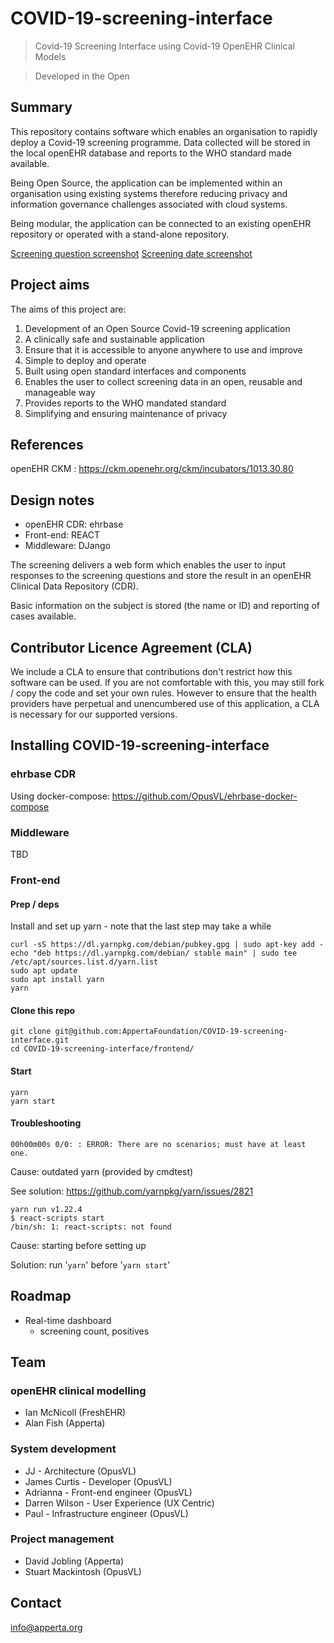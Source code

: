 # COVID-19-screening-interface

> Covid-19 Screening Interface using Covid-19 OpenEHR Clinical Models

> Developed in the Open

## Summary

This repository contains software which enables an organisation to rapidly deploy a Covid-19 screening programme. Data collected will be stored in the local openEHR database and reports to the WHO standard made available.

Being Open Source, the application can be implemented within an organisation using existing systems therefore reducing privacy and information governance challenges associated with cloud systems.

Being modular, the application can be connected to an existing openEHR repository or operated with a stand-alone repository.

[Screening question screenshot](https://github.com/AppertaFoundation/COVID-19-screening-interface/blob/master/frontend/screenshots/screening-questions.png)
[Screening date screenshot](https://github.com/AppertaFoundation/COVID-19-screening-interface/blob/master/frontend/screenshots/screening-questions-date.png)

## Project aims

The aims of this project are:

1. Development of an Open Source Covid-19 screening application 
2. A clinically safe and sustainable application
2. Ensure that it is accessible to anyone anywhere to use and improve
3. Simple to deploy and operate
4. Built using open standard interfaces and components
5. Enables the user to collect screening data in an open, reusable and manageable way
6. Provides reports to the WHO mandated standard
7. Simplifying and ensuring maintenance of privacy


## References

openEHR CKM
: https://ckm.openehr.org/ckm/incubators/1013.30.80

## Design notes

- openEHR CDR: ehrbase
- Front-end: REACT
- Middleware: DJango

The screening delivers a web form which enables the user to input responses to the screening questions and store the result in an openEHR Clinical Data Repository (CDR).

Basic information on the subject is stored (the name or ID) and reporting of cases available.

## Contributor Licence Agreement (CLA)

We include a CLA to ensure that contributions don't restrict how this software can be used. If you are not comfortable with this, you may still fork / copy the code and set your own rules.
However to ensure that the health providers have perpetual and unencumbered use of this application, a CLA is necessary for our supported versions.

## Installing COVID-19-screening-interface

### ehrbase CDR

Using docker-compose: https://github.com/OpusVL/ehrbase-docker-compose

### Middleware

TBD

### Front-end


#### Prep / deps

Install and set up yarn - note that the last step may take a while

```
curl -sS https://dl.yarnpkg.com/debian/pubkey.gpg | sudo apt-key add -
echo "deb https://dl.yarnpkg.com/debian/ stable main" | sudo tee /etc/apt/sources.list.d/yarn.list
sudo apt update
sudo apt install yarn
yarn
```

#### Clone this repo

```
git clone git@github.com:AppertaFoundation/COVID-19-screening-interface.git
cd COVID-19-screening-interface/frontend/
```

#### Start

```
yarn
yarn start
```

#### Troubleshooting

```00h00m00s 0/0: : ERROR: There are no scenarios; must have at least one.```

Cause: outdated yarn (provided by cmdtest)

See solution: https://github.com/yarnpkg/yarn/issues/2821

```
yarn run v1.22.4
$ react-scripts start
/bin/sh: 1: react-scripts: not found
```

Cause: starting before setting up

Solution: run '```yarn```' before '```yarn start```'


## Roadmap

- Real-time dashboard
  - screening count, positives

## Team

### openEHR clinical modelling

- Ian McNicoll (FreshEHR)
- Alan Fish (Apperta)

### System development

- JJ - Architecture (OpusVL)
- James Curtis - Developer (OpusVL)
- Adrianna - Front-end engineer (OpusVL)
- Darren Wilson - User Experience (UX Centric)
- Paul - Infrastructure engineer (OpusVL)

### Project management

- David Jobling (Apperta)
- Stuart Mackintosh (OpusVL)

## Contact

info@apperta.org

